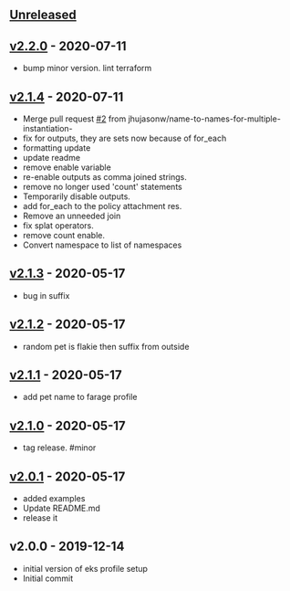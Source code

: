<a name="unreleased"></a>
## [Unreleased]



<a name="v2.2.0"></a>
## [v2.2.0] - 2020-07-11

- bump minor version. lint terraform


<a name="v2.1.4"></a>
## [v2.1.4] - 2020-07-11

- Merge pull request [#2](https://github.com/terraform-module/TODO/issues/2) from jhujasonw/name-to-names-for-multiple-instantiation-
- fix for outputs, they are sets now because of for_each
- formatting update
- update readme
- remove enable variable
- re-enable outputs as comma joined strings.
- remove no longer used 'count' statements
- Temporarily disable outputs.
- add for_each to the policy attachment res.
- Remove an unneeded join
- fix splat operators.
- remove count enable.
- Convert namespace to list of namespaces


<a name="v2.1.3"></a>
## [v2.1.3] - 2020-05-17

- bug in suffix


<a name="v2.1.2"></a>
## [v2.1.2] - 2020-05-17

- random pet is flakie then suffix from outside


<a name="v2.1.1"></a>
## [v2.1.1] - 2020-05-17

- add pet name to farage profile


<a name="v2.1.0"></a>
## [v2.1.0] - 2020-05-17

- tag release. #minor


<a name="v2.0.1"></a>
## [v2.0.1] - 2020-05-17

- added examples
- Update README.md
- release it


<a name="v2.0.0"></a>
## v2.0.0 - 2019-12-14

- initial version of eks profile setup
- Initial commit


[Unreleased]: https://github.com/terraform-module/TODO/compare/v2.2.0...HEAD
[v2.2.0]: https://github.com/terraform-module/TODO/compare/v2.1.4...v2.2.0
[v2.1.4]: https://github.com/terraform-module/TODO/compare/v2.1.3...v2.1.4
[v2.1.3]: https://github.com/terraform-module/TODO/compare/v2.1.2...v2.1.3
[v2.1.2]: https://github.com/terraform-module/TODO/compare/v2.1.1...v2.1.2
[v2.1.1]: https://github.com/terraform-module/TODO/compare/v2.1.0...v2.1.1
[v2.1.0]: https://github.com/terraform-module/TODO/compare/v2.0.1...v2.1.0
[v2.0.1]: https://github.com/terraform-module/TODO/compare/v2.0.0...v2.0.1

